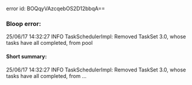 error id: BOQqyVAzcqebOS2D12bbqA==
### Bloop error:

25/06/17 14:32:27 INFO TaskSchedulerImpl: Removed TaskSet 3.0, whose tasks have all completed, from pool
#### Short summary: 

25/06/17 14:32:27 INFO TaskSchedulerImpl: Removed TaskSet 3.0, whose tasks have all completed, from ...